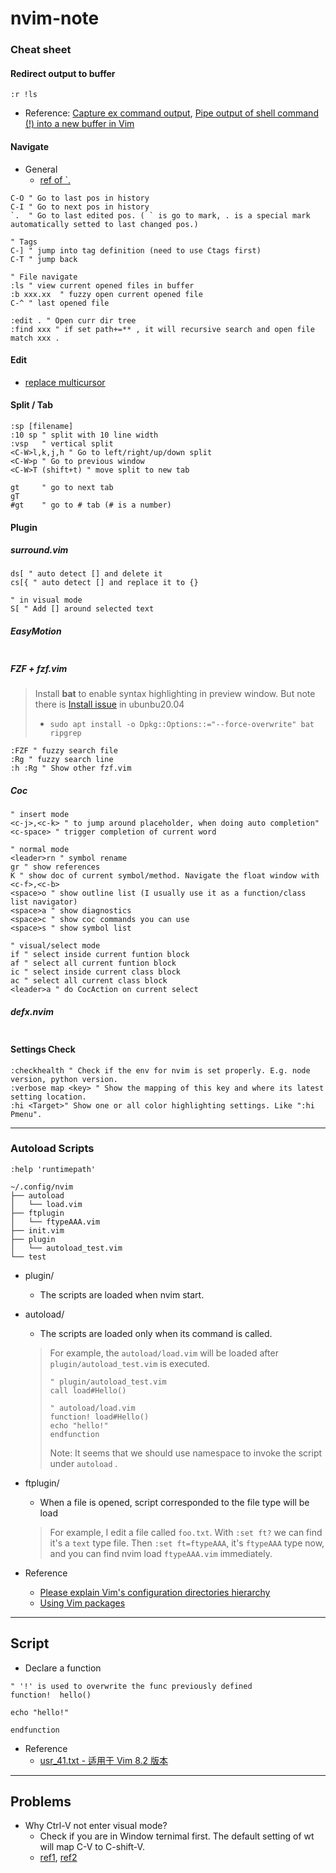 # nvim-note

### Cheat sheet
#### Redirect output to buffer
```
:r !ls
```
- Reference: [Capture ex command output](https://vim.fandom.com/wiki/Capture_ex_command_output#:~:text=You%20can%20use%20the%20%3Aredir,register%20into%20a%20Vim%20buffer.&text=Now%2C%20register%20'a'%20will,Vim%20buffer%2C%20using%20%22ap%20.), [Pipe output of shell command (!) into a new buffer in Vim](https://superuser.com/questions/157987/pipe-output-of-shell-command-into-a-new-buffer-in-vim)
#### Navigate
- General
  - [ref of `.](https://vi.stackexchange.com/questions/2001/how-do-i-jump-to-the-location-of-my-last-edit)

``` vim
C-O " Go to last pos in history
C-I " Go to next pos in history
`.  " Go to last edited pos. ( ` is go to mark, . is a special mark automatically setted to last changed pos.) 

" Tags 
C-] " jump into tag definition (need to use Ctags first)
C-T " jump back

" File navigate
:ls " view current opened files in buffer
:b xxx.xx  " fuzzy open current opened file
C-^ " last opened file

:edit . " Open curr dir tree
:find xxx " if set path+=** , it will recursive search and open file match xxx . 

```

#### Edit
  - [replace multicursor](https://medium.com/@schtoeffel/you-don-t-need-more-than-one-cursor-in-vim-2c44117d51db)

#### Split / Tab
``` vim
:sp [filename]
:10 sp " split with 10 line width
:vsp   " vertical split
<C-W>l,k,j,h " Go to left/right/up/down split
<C-W>p " Go to previous window
<C-W>T (shift+t) " move split to new tab

gt     " go to next tab
gT
#gt    " go to # tab (# is a number)

```

#### Plugin 
##### surround.vim
``` vim
ds[ " auto detect [] and delete it
cs[{ " auto detect [] and replace it to {}

" in visual mode
S[ " Add [] around selected text
```
##### EasyMotion
``` vim

```
##### FZF + fzf.vim
> Install **bat** to enable syntax highlighting in preview window. But note there is [Install issue](https://askubuntu.com/questions/1290262/unable-to-install-bat-error-trying-to-overwrite-usr-crates2-json-which) in ubunbu20.04
> - `sudo apt install -o Dpkg::Options::="--force-overwrite" bat ripgrep`
``` vim
:FZF " fuzzy search file
:Rg " fuzzy search line
:h :Rg " Show other fzf.vim 
```
##### Coc
``` vim
" insert mode
<c-j>,<c-k> " to jump around placeholder, when doing auto completion"
<c-space> " trigger completion of current word

" normal mode
<leader>rn " symbol rename
gr " show references
K " show doc of current symbol/method. Navigate the float window with <c-f>,<c-b>
<space>o " show outline list (I usually use it as a function/class list navigator)
<space>a " show diagnostics
<space>c " show coc commands you can use
<space>s " show symbol list

" visual/select mode
if " select inside current funtion block
af " select all current funtion block
ic " select inside current class block
ac " select all current class block
<leader>a " do CocAction on current select

```
##### defx.nvim
``` vim
```
#### Settings Check
``` vim
:checkhealth " Check if the env for nvim is set properly. E.g. node version, python version.
:verbose map <key> " Show the mapping of this key and where its latest setting location.
:hi <Target>" Show one or all color highlighting settings. Like ":hi Pmenu".
```
-------------
### Autoload Scripts
`:help 'runtimepath'`



```
~/.config/nvim
├── autoload
│   └── load.vim
├── ftplugin
│   └── ftypeAAA.vim
├── init.vim
├── plugin
│   └── autoload_test.vim
└── test

```
- plugin/
  - The scripts are loaded when nvim start.

- autoload/
  - The scripts are loaded only when its command is called.
  > For example, the `autoload/load.vim` will be loaded after `plugin/autoload_test.vim` is executed.
  > ```vim
  > " plugin/autoload_test.vim
  > call load#Hello()
  > ```
  > ```vim
  > " autoload/load.vim
  > function! load#Hello()
  > echo "hello!"
  > endfunction
  > ```
  > Note: It seems that we should use namespace to invoke the script under `autoload` .

- ftplugin/
  - When a file is opened, script corresponded to the file type will be load
  > For example, I edit a file called `foo.txt`.
  > With `:set ft?` we can find it's a `text` type file.
  > Then `:set ft=ftypeAAA`, it's `ftypeAAA` type now, and you can find nvim load `ftypeAAA.vim` immediately. 
 
- Reference
  - [Please explain Vim's configuration directories hierarchy](https://stackoverflow.com/questions/14248335/please-explain-vims-configuration-directories-hierarchy)
  - [Using Vim packages](https://github.com/vim/vim/blob/03c3bd9fd094c1aede2e8fe3ad8fd25b9f033053/runtime/doc/repeat.txt#L515)

-----
## Script
- Declare a function
```vim
" '!' is used to overwrite the func previously defined
function!  hello() 

echo "hello!"

endfunction
```


- Reference
  - [usr_41.txt - 适用于 Vim 8.2 版本](https://yianwillis.github.io/vimcdoc/doc/usr_41.html)

------
## Problems
- Why Ctrl-V not enter visual mode?
  - Check if you are in Window ternimal first. The default setting of wt will map C-V to C-shift-V.
  - [ref1](https://github.com/microsoft/terminal/issues/5790), [ref2](https://github.com/microsoft/terminal/issues/5641#issuecomment-621186852)  

